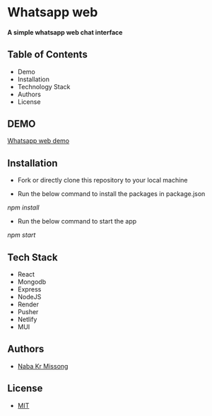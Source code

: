 

# **Whatsapp web**

#### A simple whatsapp web chat interface

## Table of Contents

- Demo
- Installation
- Technology Stack
- Authors
- License

## DEMO

[Whatsapp web demo](https://missong-whatsapp-chat-clone.netlify.app/)



## Installation

- Fork or directly clone this repository to your local machine

- Run the below command to install the packages in package.json

_npm install_

- Run the below command to start the app

_npm start_

## Tech Stack

- React
- Mongodb
- Express
- NodeJS
- Render
- Pusher
- Netlify
- MUI

## Authors

- [Naba Kr Missong](https://github.com/mrmissong)

## License

- [MIT](https://opensource.org/license/mit/)
